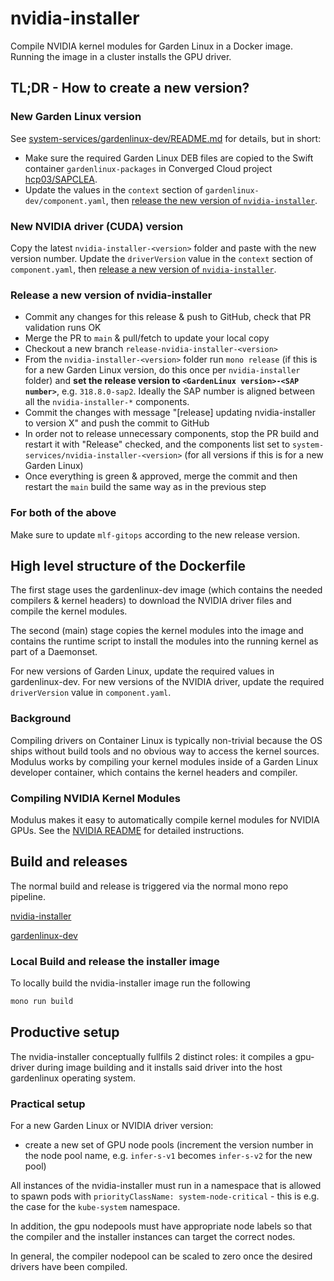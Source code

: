 # nvidia-installer

Compile NVIDIA kernel modules for Garden Linux in a Docker image. Running the image in a cluster installs the GPU driver.

## TL;DR - How to create a new version?

### New Garden Linux version

See [system-services/gardenlinux-dev/README.md](../gardenlinux-dev/README.md) for details, but in short:

* Make sure the required Garden Linux DEB files are copied to the Swift container `gardenlinux-packages` in Converged Cloud
  project [hcp03/SAPCLEA](https://dashboard.eu-de-1.cloud.sap/hcp03/sapclea/home).
* Update the values in the `context` section of `gardenlinux-dev/component.yaml`, then [release the new version of 
`nvidia-installer`](#release-a-new-version-of-nvidia-installer).

### New NVIDIA driver (CUDA) version

Copy the latest `nvidia-installer-<version>` folder and paste with the new version number. 
Update the `driverVersion` value in the `context` section of `component.yaml`, then [release a new version of 
`nvidia-installer`](#release-a-new-version-of-nvidia-installer).

### Release a new version of nvidia-installer

* Commit any changes for this release & push to GitHub, check that PR validation runs OK
* Merge the PR to `main` & pull/fetch to update your local copy
* Checkout a new branch `release-nvidia-installer-<version>`
* From the `nvidia-installer-<version>` folder run `mono release` (if this is for a new Garden Linux version, do this once 
  per `nvidia-installer` folder) and **set the release version to `<GardenLinux version>-<SAP number>`**, e.g. `318.8.0-sap2`.
  Ideally the SAP number is aligned between all the `nvidia-installer-*` components.
* Commit the changes with message "\[release\] updating nvidia-installer to version X" and push the commit to GitHub
* In order not to release unnecessary components, stop the PR build and restart it with "Release" checked, and the
  components list set to `system-services/nvidia-installer-<version>` (for all versions if this is for a new Garden Linux)
* Once everything is green & approved, merge the commit and then restart the `main` build the same way as in the 
  previous step 

### For both of the above

Make sure to update `mlf-gitops` according to the new release version.

## High level structure of the Dockerfile

The first stage uses the gardenlinux-dev image (which contains the needed compilers & kernel headers) to download
the NVIDIA driver files and compile the kernel modules.

The second (main) stage copies the kernel modules into the image and contains the runtime script to install
the modules into the running kernel as part of a Daemonset.

For new versions of Garden Linux, update the required values in gardenlinux-dev.
For new versions of the NVIDIA driver, update the required `driverVersion` value in `component.yaml`.

### Background

Compiling drivers on Container Linux is typically non-trivial because the OS ships
without build tools and no obvious way to access the kernel sources. Modulus works
by compiling your kernel modules inside of a Garden Linux developer container,
which contains the kernel headers and compiler.

### Compiling NVIDIA Kernel Modules

Modulus makes it easy to automatically compile kernel modules for NVIDIA GPUs. See the [NVIDIA README](nvidia/README.md) for detailed instructions.

## Build and releases

The normal build and release is triggered via the normal mono repo pipeline.

[nvidia-installer](README.md)

[gardenlinux-dev](./../gardenlinux-dev/README.md)

### Local Build and release the installer image

To locally build the nvidia-installer image run the following

```bash
mono run build
```

## Productive setup

The nvidia-installer conceptually fullfils 2 distinct roles: it compiles a gpu-driver during image building
and it installs said driver into the host gardenlinux operating system.

### Practical setup

For a new Garden Linux or NVIDIA driver version:
- create a new set of GPU node pools (increment the version number in the node pool name, e.g. `infer-s-v1` becomes
 `infer-s-v2` for the new pool)

All instances of the nvidia-installer must run in a namespace that is allowed to
spawn pods with `priorityClassName: system-node-critical` - this is e.g. the case
for the `kube-system` namespace.

In addition, the gpu nodepools must have appropriate node labels so that the
compiler and the installer instances can target the correct nodes.

In general, the compiler nodepool can be scaled to zero once the desired drivers
have been compiled.
